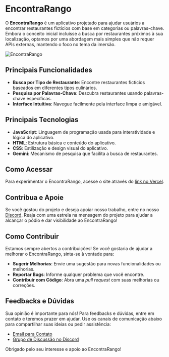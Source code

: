 # EncontraRango

O **EncontraRango** é um aplicativo projetado para ajudar usuários a encontrar restaurantes fictícios com base em categorias ou palavras-chave. Embora o conceito inicial incluísse a busca por restaurantes próximos à sua localização, optamos por uma abordagem mais simples que não requer APIs externas, mantendo o foco no tema da imersão.

![EncontraRango](https://github.com/user-attachments/assets/2b1edb28-a972-45f6-91d5-b3d37da5b640)

## Principais Funcionalidades

- **Busca por Tipo de Restaurante**: Encontre restaurantes fictícios baseados em diferentes tipos culinários.
- **Pesquisa por Palavras-Chave**: Descubra restaurantes usando palavras-chave específicas.
- **Interface Intuitiva**: Navegue facilmente pela interface limpa e amigável.

## Principais Tecnologias

- **JavaScript**: Linguagem de programação usada para interatividade e lógica do aplicativo.
- **HTML**: Estrutura básica e conteúdo do aplicativo.
- **CSS**: Estilização e design visual do aplicativo.
- **Gemini**: Mecanismo de pesquisa que facilita a busca de restaurantes.

## Como Acessar

Para experimentar o EncontraRango, acesse o site através do [link no Vercel](https://encontra-rango.vercel.app). 

## Contribua e Apoie

Se você gostou do projeto e deseja apoiar nosso trabalho, entre no nosso [Discord](https://discord.com/channels/1277631721822748742/1277631722716008535/1282047518720397323). Reaja com uma estrela na mensagem do projeto para ajudar a alcançar o pódio e dar visibilidade ao EncontraRango!

## Como Contribuir

Estamos sempre abertos a contribuições! Se você gostaria de ajudar a melhorar o EncontraRango, sinta-se à vontade para:

- **Sugerir Melhorias**: Envie uma sugestão para novas funcionalidades ou melhorias.
- **Reportar Bugs**: Informe qualquer problema que você encontre.
- **Contribuir com Código**: Abra uma *pull request* com suas melhorias ou correções.

## Feedbacks e Dúvidas

Sua opinião é importante para nós! Para feedbacks e dúvidas, entre em contato e teremos prazer em ajudar. Use os canais de comunicação abaixo para compartilhar suas ideias ou pedir assistência:

- [Email para Contato](mailto:victorhugoa.fogaca@gmail.com)
- [Grupo de Discussão no Discord](https://discord.com/channels/1277631721822748742/1277631722716008535/1282047518720397323)

Obrigado pelo seu interesse e apoio ao EncontraRango!

